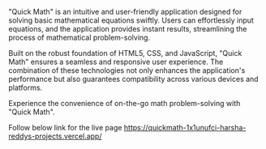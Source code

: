 "Quick Math" is an intuitive and user-friendly application designed for solving basic mathematical equations swiftly. Users can effortlessly input equations, and the application provides instant results, streamlining the process of mathematical problem-solving.

Built on the robust foundation of HTML5, CSS, and JavaScript, "Quick Math" ensures a seamless and responsive user experience. The combination of these technologies not only enhances the application's performance but also guarantees compatibility across various devices and platforms.

Experience the convenience of on-the-go math problem-solving with "Quick Math".

Follow below link for the live page 
https://quickmath-1x1unufci-harsha-reddys-projects.vercel.app/

